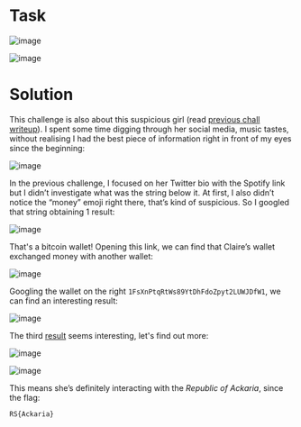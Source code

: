 # Task

![image](https://user-images.githubusercontent.com/80971089/114400371-2d2f1680-9ba2-11eb-994b-5918ea72b9a6.png)

![image](https://user-images.githubusercontent.com/80971089/114400387-30c29d80-9ba2-11eb-84e1-1afd22bdc3d0.png)

# Solution

This challenge is also about this suspicious girl (read [previous chall writeup](https://github.com/hackalcubo/CTF-Writeups/blob/main/ritsec2021/Intel/Music%20Signs/README.md)). I spent some time digging through her social media, music tastes, without realising I had the best piece of information right in front of my eyes since the beginning:

![image](https://user-images.githubusercontent.com/80971089/114400695-85feaf00-9ba2-11eb-950e-31c31205261a.png)

In the previous challenge, I focused on her Twitter bio with the Spotify link but I didn’t investigate what was the string below it. At first, I also didn’t notice the “money” emoji right there, that’s kind of suspicious.
So I googled that string obtaining 1 result:

![image](https://user-images.githubusercontent.com/80971089/114400843-aaf32200-9ba2-11eb-9248-591296f07b21.png)

That's a bitcoin wallet! Opening this link, we can find that Claire’s wallet exchanged money with another wallet:

![image](https://user-images.githubusercontent.com/80971089/114400926-be9e8880-9ba2-11eb-9df4-1ea40d58273d.png)

Googling the wallet on the right `1FsXnPtqRtWs89YtDhFdoZpyt2LUWJDfW1`, we can find an interesting result:

![image](https://user-images.githubusercontent.com/80971089/114401459-3a98d080-9ba3-11eb-8075-ffc607f37f6e.png)

The third [result](https://finance.ackaria.xyz/) seems interesting, let's find out more:

![image](https://user-images.githubusercontent.com/80971089/114401643-687e1500-9ba3-11eb-9452-3851b428d035.png)

![image](https://user-images.githubusercontent.com/80971089/114401663-6f0c8c80-9ba3-11eb-8ef3-c1f258956b1c.png)

This means she’s definitely interacting with the *Republic of Ackaria*, since the flag:

`RS{Ackaria}`

